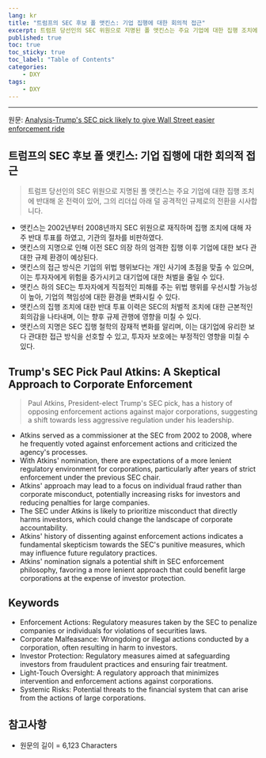 ```yaml
---
lang: kr
title: "트럼프의 SEC 후보 폴 앳킨스: 기업 집행에 대한 회의적 접근"
excerpt: 트럼프 당선인의 SEC 위원으로 지명된 폴 앳킨스는 주요 기업에 대한 집행 조치에 반대해 온 전력이 있어, 그의 리더십 아래 덜 공격적인 규제로의 전환을 시사합니다.
published: true
toc: true
toc_sticky: true
toc_label: "Table of Contents"
categories:
    - DXY
tags:
    - DXY
---
```


---

  원문: [Analysis-Trump's SEC pick likely to give Wall Street easier enforcement ride](https://www.investing.com/news/stock-market-news/analysistrumps-sec-pick-likely-to-give-wall-street-easier-enforcement-ride-3799703)

## 트럼프의 SEC 후보 폴 앳킨스: 기업 집행에 대한 회의적 접근

> 트럼프 당선인의 SEC 위원으로 지명된 폴 앳킨스는 주요 기업에 대한 집행 조치에 반대해 온 전력이 있어, 그의 리더십 아래 덜 공격적인 규제로의 전환을 시사합니다.


- 앳킨스는 2002년부터 2008년까지 SEC 위원으로 재직하며 집행 조치에 대해 자주 반대 투표를 하였고, 기관의 절차를 비판하였다.
- 앳킨스의 지명으로 인해 이전 SEC 의장 하의 엄격한 집행 이후 기업에 대한 보다 관대한 규제 환경이 예상된다.
- 앳킨스의 접근 방식은 기업의 위법 행위보다는 개인 사기에 초점을 맞출 수 있으며, 이는 투자자에게 위험을 증가시키고 대기업에 대한 처벌을 줄일 수 있다.
- 앳킨스 하의 SEC는 투자자에게 직접적인 피해를 주는 위법 행위를 우선시할 가능성이 높아, 기업의 책임성에 대한 환경을 변화시킬 수 있다.
- 앳킨스의 집행 조치에 대한 반대 투표 이력은 SEC의 처벌적 조치에 대한 근본적인 회의감을 나타내며, 이는 향후 규제 관행에 영향을 미칠 수 있다.
- 앳킨스의 지명은 SEC 집행 철학의 잠재적 변화를 알리며, 이는 대기업에 유리한 보다 관대한 접근 방식을 선호할 수 있고, 투자자 보호에는 부정적인 영향을 미칠 수 있다.

## Trump's SEC Pick Paul Atkins: A Skeptical Approach to Corporate Enforcement

> Paul Atkins, President-elect Trump's SEC pick, has a history of opposing enforcement actions against major corporations, suggesting a shift towards less aggressive regulation under his leadership.


- Atkins served as a commissioner at the SEC from 2002 to 2008, where he frequently voted against enforcement actions and criticized the agency's processes.
- With Atkins' nomination, there are expectations of a more lenient regulatory environment for corporations, particularly after years of strict enforcement under the previous SEC chair.
- Atkins' approach may lead to a focus on individual fraud rather than corporate misconduct, potentially increasing risks for investors and reducing penalties for large companies.
- The SEC under Atkins is likely to prioritize misconduct that directly harms investors, which could change the landscape of corporate accountability.
- Atkins' history of dissenting against enforcement actions indicates a fundamental skepticism towards the SEC's punitive measures, which may influence future regulatory practices.
- Atkins' nomination signals a potential shift in SEC enforcement philosophy, favoring a more lenient approach that could benefit large corporations at the expense of investor protection.

## Keywords

- Enforcement Actions: Regulatory measures taken by the SEC to penalize companies or individuals for violations of securities laws.
- Corporate Malfeasance: Wrongdoing or illegal actions conducted by a corporation, often resulting in harm to investors.
- Investor Protection: Regulatory measures aimed at safeguarding investors from fraudulent practices and ensuring fair treatment.
- Light-Touch Oversight: A regulatory approach that minimizes intervention and enforcement actions against corporations.
- Systemic Risks: Potential threats to the financial system that can arise from the actions of large corporations.

## 참고사항

- 원문의 길이 = 6,123 Characters

